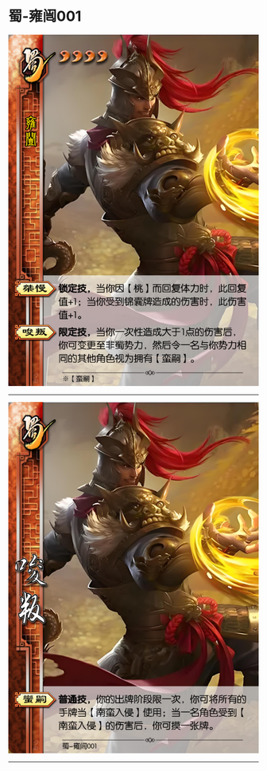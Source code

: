 # 蜀-雍闿001

![蜀-雍闿001](../assets/蜀-雍闿001.jpg)

---

![蜀-雍闿001-唆叛-蛮嗣](../assets/蜀-雍闿001-唆叛-蛮嗣.jfif)

---